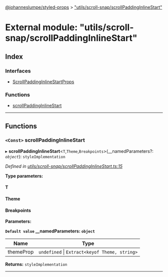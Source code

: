 [@johanneslumpe/styled-props](../README.md) > ["utils/scroll-snap/scrollPaddingInlineStart"](../modules/_utils_scroll_snap_scrollpaddinginlinestart_.md)

# External module: "utils/scroll-snap/scrollPaddingInlineStart"

## Index

### Interfaces

* [ScrollPaddingInlineStartProps](../interfaces/_utils_scroll_snap_scrollpaddinginlinestart_.scrollpaddinginlinestartprops.md)

### Functions

* [scrollPaddingInlineStart](_utils_scroll_snap_scrollpaddinginlinestart_.md#scrollpaddinginlinestart)

---

## Functions

<a id="scrollpaddinginlinestart"></a>

### `<Const>` scrollPaddingInlineStart

▸ **scrollPaddingInlineStart**<`T`,`Theme`,`Breakpoints`>(__namedParameters?: *`object`*): `styleImplementation`

*Defined in [utils/scroll-snap/scrollPaddingInlineStart.ts:15](https://github.com/johanneslumpe/styled-props/blob/8e709f1/src/utils/scroll-snap/scrollPaddingInlineStart.ts#L15)*

**Type parameters:**

#### T 
#### Theme 
#### Breakpoints 
**Parameters:**

**`Default value` __namedParameters: `object`**

| Name | Type |
| ------ | ------ |
| themeProp | `undefined` \| `Extract<keyof Theme, string>` |

**Returns:** `styleImplementation`

___

